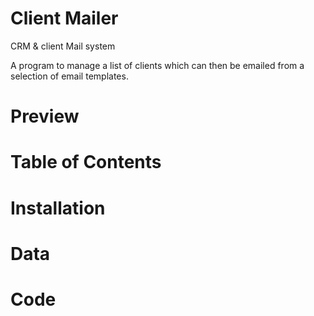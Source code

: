 # Client Mailer
CRM &amp; client Mail system

A program to manage a list of clients which can then be emailed from a selection of email templates.

# Preview



# Table of Contents

# Installation

# Data

# Code

